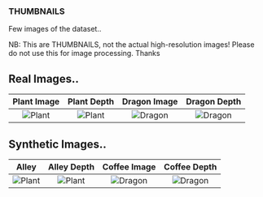 ### THUMBNAILS

Few images of the dataset..

NB: This are THUMBNAILS, not the actual high-resolution images! Please do not use this for image processing. Thanks

## Real Images..
Plant Image                |  Plant Depth              | Dragon Image              | Dragon Depth              |
:-------------------------:|:-------------------------:|:-------------------------:|:-------------------------:|
![Plant](https://github.com/PlenopticToolbox/PlenopticToolbox2.0/blob/master/THUMBNAILS/Plant_small.png) | ![Plant](https://github.com/PlenopticToolbox/PlenopticToolbox2.0/blob/master/THUMBNAILS/Plant_DEPTH_small.png) | ![Dragon](https://github.com/PlenopticToolbox/PlenopticToolbox2.0/blob/master/THUMBNAILS/Dragon_small.png) | ![Dragon](https://github.com/PlenopticToolbox/PlenopticToolbox2.0/blob/master/THUMBNAILS/Dragon_DEPTH_small.png)


## Synthetic Images..
Alley                      |  Alley Depth              | Coffee Image              | Coffee Depth              |
:-------------------------:|:-------------------------:|:-------------------------:|:-------------------------:|
![Plant](https://github.com/PlenopticToolbox/PlenopticToolbox2.0/blob/master/THUMBNAILS/alley_light.png) | ![Plant](https://github.com/PlenopticToolbox/PlenopticToolbox2.0/blob/master/THUMBNAILS/alley_light_disp.png) | ![Dragon](https://github.com/PlenopticToolbox/PlenopticToolbox2.0/blob/master/THUMBNAILS/coffee_rose_largest_small.png) | ![Dragon](https://github.com/PlenopticToolbox/PlenopticToolbox2.0/blob/master/THUMBNAILS/coffee_rose_largest_disp_small.png)


